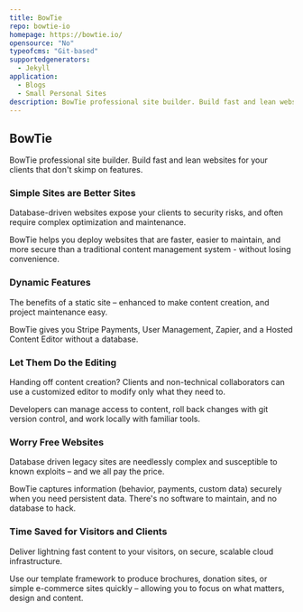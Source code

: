 ```yaml
---
title: BowTie
repo: bowtie-io
homepage: https://bowtie.io/
opensource: "No"
typeofcms: "Git-based"
supportedgenerators:
  - Jekyll
application:
  - Blogs
  - Small Personal Sites
description: BowTie professional site builder. Build fast and lean websites for your clients that don't skimp on features.
---
```

## BowTie
BowTie professional site builder. Build fast and lean websites for your clients that don't skimp on features.

### Simple Sites are Better Sites
Database-driven websites expose your clients to security risks, and often require complex optimization and maintenance.

BowTie helps you deploy websites that are faster, easier to maintain, and more secure than a traditional content management system - without losing convenience.

### Dynamic Features
The benefits of a static site – enhanced to make content creation, and project maintenance easy.

BowTie gives you Stripe Payments, User Management, Zapier, and a Hosted Content Editor without a database.

### Let Them Do the Editing
Handing off content creation? Clients and non-technical collaborators can use a customized editor to modify only what they need to.

Developers can manage access to content, roll back changes with git version control, and work locally with familiar tools.

### Worry Free Websites
Database driven legacy sites are needlessly complex and susceptible to known exploits – and we all pay the price.

BowTie captures information (behavior, payments, custom data) securely when you need persistent data. There's no software to maintain, and no database to hack.

### Time Saved for Visitors and Clients
Deliver lightning fast content to your visitors, on secure, scalable cloud infrastructure.

Use our template framework to produce brochures, donation sites, or simple e-commerce sites quickly – allowing you to focus on what matters, design and content.